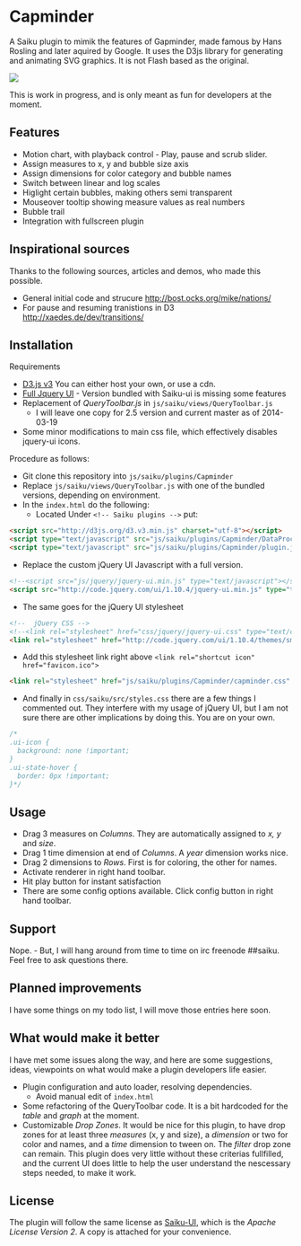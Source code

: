 Capminder
=========
A Saiku plugin to mimik the features of Gapminder, made famous by Hans Rosling and later aquired by Google. It uses the D3js library for generating and animating SVG graphics. It is not Flash based as the original.

![](http://capia.no/screencasts/capminder.png)

This is work in progress, and is only meant as fun for developers at the moment.

Features
--------
- Motion chart, with playback control - Play, pause and scrub slider.
- Assign measures to x, y and bubble size axis
- Assign dimensions for color category and bubble names
- Switch between linear and log scales
- Higlight certain bubbles, making others semi transparent
- Mouseover tooltip showing measure values as real numbers
- Bubble trail
- Integration with fullscreen plugin

Inspirational sources
---------------------
Thanks to the following sources, articles and demos, who made this possible.
- General initial code and strucure http://bost.ocks.org/mike/nations/
- For pause and resuming tranistions in D3 http://xaedes.de/dev/transitions/

Installation
------------
Requirements
- [D3.js v3](http://d3js.org/) You can either host your own, or use a cdn. 
- [Full Jquery UI](http://jqueryui.com/) - Version bundled with Saiku-ui is missing some features
- Replacement of *QueryToolbar.js* in `js/saiku/views/QueryToolbar.js`
  - I will leave one copy for 2.5 version and current master as of 2014-03-19
- Some minor modifications to main css file, which effectively disables jquery-ui icons.

Procedure as follows:
- Git clone this repository into `js/saiku/plugins/Capminder`
- Replace `js/saiku/views/QueryToolbar.js` with one of the bundled versions, depending on environment.
- In the `index.html` do the following:
  - Located Under `<!-- Saiku plugins -->` put:

```html
<script src="http://d3js.org/d3.v3.min.js" charset="utf-8"></script>
<script type="text/javascript" src="js/saiku/plugins/Capminder/DataProcessor.js" defer></script>
<script type="text/javascript" src="js/saiku/plugins/Capminder/plugin.js" defer></script>
```
  - Replace the custom jQuery UI Javascript with a full version.

```html
<!--<script src="js/jquery/jquery-ui.min.js" type="text/javascript"></script>-->
<script src="http://code.jquery.com/ui/1.10.4/jquery-ui.min.js" type="text/javascript"></script>
```
  - The same goes for the jQuery UI stylesheet

```html
<!--  jQuery CSS -->
<!--<link rel="stylesheet" href="css/jquery/jquery-ui.css" type="text/css" media="all" />-->
<link rel="stylesheet" href="http://code.jquery.com/ui/1.10.4/themes/smoothness/jquery-ui.css" type="text/css" media="all" />
```
  - Add this stylesheet link right above `<link rel="shortcut icon" href="favicon.ico">`

```html
<link rel="stylesheet" href="js/saiku/plugins/Capminder/capminder.css" type="text/css">
```
  - And finally in `css/saiku/src/styles.css` there are a few things I commented out. They interfere with my usage of jQuery UI, but I am not sure there are other implications by doing this. You are on your own.

```css
/*
.ui-icon {
  background: none !important;
}
.ui-state-hover {
  border: 0px !important;
}*/
```

Usage
-----
- Drag 3 measures on *Columns*. They are automatically assigned to *x, y* and *size*.
- Drag 1 time dimension at end of *Columns*. A *year* dimension works nice.
- Drag 2 dimensions to *Rows*. First is for coloring, the other for names.
- Activate renderer in right hand toolbar.
- Hit play button for instant satisfaction
- There are some config options available. Click config button in right hand toolbar.

Support
-------
Nope. - But, I will hang around from time to time on irc freenode ##saiku. Feel free to ask questions there.

Planned improvements
--------------------
I have some things on my todo list, I will move those entries here soon.


What would make it better
-------------------------
I have met some issues along the way, and here are some suggestions, ideas, viewpoints on what would make a plugin developers life easier.
- Plugin configuration and auto loader, resolving dependencies.
  - Avoid manual edit of `index.html`
- Some refactoring of the QueryToolbar code. It is a bit hardcoded for the *table* and *graph* at the moment.
- Customizable *Drop Zones*. It would be nice for this plugin, to have drop zones for at least three *measures* (x, y and size), a *dimension* or two for color and names, and a *time* dimension to tween on. The *filter* drop zone can remain. This plugin does very little without these criterias fullfilled, and the current UI does little to help the user understand the nescessary steps needed, to make it work.

License
-------
The plugin will follow the same license as [Saiku-UI](https://github.com/OSBI/saiku-ui), which is the *Apache License Version 2*. A copy is attached for your convenience.
